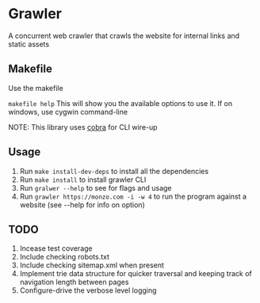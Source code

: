 # Grawler
A concurrent web crawler that crawls the website for internal links and static assets

## Makefile
Use the makefile

`makefile help` 
This will show you the available options to use it. If on windows, use cygwin command-line

NOTE: This library uses [cobra](https://github.com/spf13/cobra) for CLI wire-up

## Usage
1. Run `make install-dev-deps` to install all the dependencies
2. Run `make install` to install grawler CLI
3. Run `gralwer --help` to see for flags and usage
4. Run `grawler https://monzo.com -i -w 4` to run the program against a website (see --help for info on option)

## TODO
1. Incease test coverage
2. Include checking robots.txt
3. Include checking sitemap.xml when present
4. Implement trie data structure for quicker traversal and keeping track of navigation length between pages
5. Configure-drive the verbose level logging